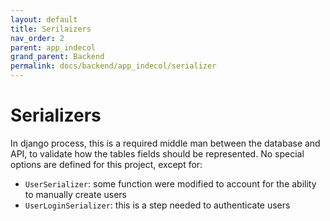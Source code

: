 ```yaml
---
layout: default
title: Serilaizers
nav_order: 2
parent: app_indecol
grand_parent: Backend
permalink: docs/backend/app_indecol/serializer
---
```


Serializers
=====

In django process, this is a required middle man between the database and API, to validate how the tables fields should be represented. No special options are defined for this project, except for:
- `UserSerializer`: some function were modified to account for the ability to manually create users
- `UserLoginSerializer`: this is a step needed to authenticate users